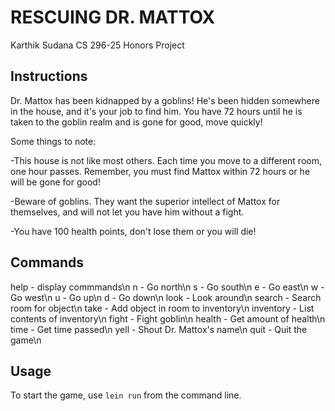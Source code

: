 # RESCUING DR. MATTOX
  Karthik Sudana
  CS 296-25 Honors Project

## Instructions

Dr. Mattox has been kidnapped by a goblins! He's been hidden somewhere in the house, and it's your job to find him. You have 72 hours until he is taken to the goblin realm and is gone for good, move quickly!

Some things to note:

-This house is not like most others. Each time you move to a different room, one hour passes. Remember, you must find Mattox within 72 hours or he will be gone for good!

-Beware of goblins. They want the superior intellect of Mattox for themselves, and will not let you have him without a fight.

-You have 100 health points, don't lose them or you will die!

## Commands

help - display commmands\n
n - Go north\n
s - Go south\n
e - Go east\n
w - Go west\n
u - Go up\n
d - Go down\n
look - Look around\n
search - Search room for object\n
take - Add object in room to inventory\n
inventory - List contents of inventory\n
fight - Fight goblin\n
health - Get amount of health\n
time - Get time passed\n
yell - Shout Dr. Mattox's name\n
quit - Quit the game\n

## Usage

To start the game, use `lein run` from the command line.
